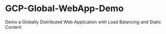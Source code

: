 # GCP-Global-WebApp-Demo
Demo a Globally Distributed Web Application with Load Balancing and Static Content
